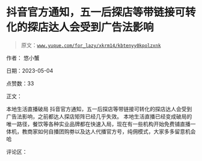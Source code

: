 # 抖音官方通知，五一后探店等带链接可转化的探店达人会受到广告法影响

> 原文：[`www.yuque.com/for_lazy/xkrm14/kbtenyy0kpolzxnk`](https://www.yuque.com/for_lazy/xkrm14/kbtenyy0kpolzxnk)

作者： 悠小蟹

日期：2023-05-04

点赞数：33

正文：

本地生活直播破局 抖音官方通知，五一后探店等带链接可转化的探店达人会受到广告法影响，之前都达人探店矩阵已经几乎失效。 本地生活直播已经变成破局的唯一路径，餐饮等各种实业品牌都在快速入局，现在有一些机构开始免费铺直播一体机，教商家如何自播团购劵以及达人代播官方号，纯佣模式，大家多多留意机会哈

评论区：

